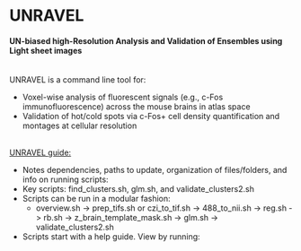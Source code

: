 # UNRAVEL
#### UN-biased high-Resolution Analysis and Validation of Ensembles using Light sheet images 
\
UNRAVEL is a command line tool for:
* Voxel-wise analysis of fluorescent signals (e.g., c-Fos immunofluorescence) across the mouse brains in atlas space
* Validation of hot/cold spots via c-Fos+ cell density quantification and montages at cellular resolution

\
[UNRAVEL guide:](https://office365stanford-my.sharepoint.com/:p:/g/personal/danrijs_stanford_edu/EbQN54e7SwRHgkmw3yn8fgcBz1xG22AICtZx8nsPrOLFtg?e=S159PM)
* Notes dependencies, paths to update, organization of files/folders, and info on running scripts:
* Key scripts: find_clusters.sh, glm.sh, and validate_clusters2.sh
* Scripts can be run in a modular fashion:
    * overview.sh -> prep_tifs.sh or czi_to_tif.sh -> 488_to_nii.sh -> reg.sh -> rb.sh -> z_brain_template_mask.sh -> glm.sh -> validate_clusters2.sh 
* Scripts start with a help guide. View by running: <script>.sh help

\
For command line interface help, please review [Unix tutorials](https://andysbrainbook.readthedocs.io/en/latest/index.html)

\
[Heifets lab guide to immunofluorescence staining, iDISCO+, & lightsheet fluorescence microscopy](https://docs.google.com/document/d/16yowBhiBQWz8_VX2t9Rf6Xo3Ub4YPYD6qeJP6vJo6P4/edit?usp=sharing)

\
Please send questions/suggestions to:
* Daniel Ryskamp Rijsketic (danrijs@stanford.edu)
* Austen Casey (abcasey@stanford.edu)
* Boris Heifets (bheifets@stanford.edu)
